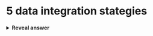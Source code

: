 # 5 data integration stategies
<details>
<summary><b>Reveal answer</b></summary>
1. Common user interface - data managers manually handle each step from retireval to presentation<br>2. Middleware data integration - bridge between different systems, especially legacy and newer systems<br>3. Application-based data integration - Software that locates, retieves and integrates data by making data from different sources/systems compatible with one another<br>4. Uniform data access - consistent view of data from diverse sources without moving/altering it (data stays in same location)<br>5. Common data storage - retrieves and presents data uniformly while creating and story a duplicate (often in a central repo)
</details>
